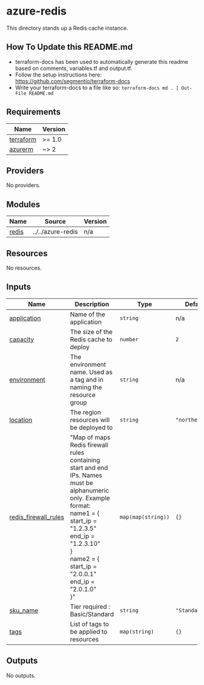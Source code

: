 # azure-redis

This directory stands up a Redis cache instance.

## How To Update this README.md

* terraform-docs has been used to automatically generate this readme based on comments, variables.tf and output.tf.
* Follow the setup instructions here: https://github.com/segmentio/terraform-docs
* Write your terraform-docs to a file like so: `terraform-docs md . | Out-File README.md`

## Requirements

| Name | Version |
|------|---------|
| <a name="requirement_terraform"></a> [terraform](#requirement\_terraform) | >= 1.0 |
| <a name="requirement_azurerm"></a> [azurerm](#requirement\_azurerm) | ~> 2 |

## Providers

No providers.

## Modules

| Name | Source | Version |
|------|--------|---------|
| <a name="module_redis"></a> [redis](#module\_redis) | ../../azure-redis | n/a |

## Resources

No resources.

## Inputs

| Name | Description | Type | Default | Required |
|------|-------------|------|---------|:--------:|
| <a name="input_application"></a> [application](#input\_application) | Name of the application | `string` | n/a | yes |
| <a name="input_capacity"></a> [capacity](#input\_capacity) | The size of the Redis cache to deploy | `number` | `2` | no |
| <a name="input_environment"></a> [environment](#input\_environment) | The environment name. Used as a tag and in naming the resource group | `string` | n/a | yes |
| <a name="input_location"></a> [location](#input\_location) | The region resources will be deployed to | `string` | `"northeurope"` | no |
| <a name="input_redis_firewall_rules"></a> [redis\_firewall\_rules](#input\_redis\_firewall\_rules) | "Map of maps Redis firewall rules containing start and end IPs. Names must be alphanumeric only. Example format:<br>name1 = {<br>  start\_ip                  = "1.2.3.5"<br>  end\_ip                    = "1.2.3.10"<br>}<br>name2 = {<br>  start\_ip                  = "2.0.0.1"<br>  end\_ip                    = "2.0.1.0"<br>}" | `map(map(string))` | `{}` | no |
| <a name="input_sku_name"></a> [sku\_name](#input\_sku\_name) | Tier required : Basic/Standard | `string` | `"Standard"` | no |
| <a name="input_tags"></a> [tags](#input\_tags) | List of tags to be applied to resources | `map(string)` | `{}` | no |

## Outputs

No outputs.
